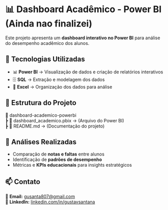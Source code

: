 # 📊 Dashboard Acadêmico - Power BI (Ainda nao finalizei)  

Este projeto apresenta um **dashboard interativo no Power BI** para análise do desempenho acadêmico dos alunos.  

## 🚀 Tecnologias Utilizadas  
- 📊 **Power BI** → Visualização de dados e criação de relatórios interativos  
- 🗄️ **SQL** → Extração e modelagem dos dados  
- 📂 **Excel** → Organização dos dados para análise  

## 📂 Estrutura do Projeto  
📁 dashboard-academico-powerbi  
 ┣ 📜 dashboard_academico.pbix  → (Arquivo do Power BI)  
 ┣ 📜 README.md                 → (Documentação do projeto)  

## 📌 Análises Realizadas  
- Comparação de **notas e faltas** entre alunos  
- Identificação de **padrões de desempenho**  
- Métricas e **KPIs educacionais** para insights estratégicos  

## 📫 Contato  
📧 **Email:** [gusanta807@gmail.com](mailto:gusanta807@gmail.com)  
🔗 **LinkedIn:** [linkedin.com/in/gustavsantana](https://linkedin.com/in/gustavsantana)  
